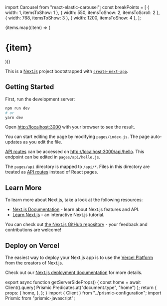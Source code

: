import Carousel from "react-elastic-carousel";
const breakPoints = [
  { width: 1, itemsToShow: 1 },
  { width: 550, itemsToShow: 2, itemsToScroll: 2 },
  { width: 768, itemsToShow: 3 },
  { width: 1200, itemsToShow: 4 },
];
  <div className="carousel-wrapper">
        <Carousel  itemPadding={[5]}
                  enableAutoPlay={true}
                  autoPlaySpeed={2000}
                  showArrows={false}
                  breakPoints={breakPoints}>
          {items.map((item) => (
            <h1 key={item}>{item}</h1>
          ))}
        </Carousel>
      </div>


This is a [Next.js](https://nextjs.org/) project bootstrapped with [`create-next-app`](https://github.com/vercel/next.js/tree/canary/packages/create-next-app).

## Getting Started

First, run the development server:

```bash
npm run dev
# or
yarn dev
```

Open [http://localhost:3000](http://localhost:3000) with your browser to see the result.

You can start editing the page by modifying `pages/index.js`. The page auto-updates as you edit the file.

[API routes](https://nextjs.org/docs/api-routes/introduction) can be accessed on [http://localhost:3000/api/hello](http://localhost:3000/api/hello). This endpoint can be edited in `pages/api/hello.js`.

The `pages/api` directory is mapped to `/api/*`. Files in this directory are treated as [API routes](https://nextjs.org/docs/api-routes/introduction) instead of React pages.

## Learn More

To learn more about Next.js, take a look at the following resources:

- [Next.js Documentation](https://nextjs.org/docs) - learn about Next.js features and API.
- [Learn Next.js](https://nextjs.org/learn) - an interactive Next.js tutorial.

You can check out [the Next.js GitHub repository](https://github.com/vercel/next.js/) - your feedback and contributions are welcome!

## Deploy on Vercel

The easiest way to deploy your Next.js app is to use the [Vercel Platform](https://vercel.com/new?utm_medium=default-template&filter=next.js&utm_source=create-next-app&utm_campaign=create-next-app-readme) from the creators of Next.js.

Check out our [Next.js deployment documentation](https://nextjs.org/docs/deployment) for more details.

export async function getServerSideProps() {
  const home = await Client().query(
    Prismic.Predicates.at("document.type", "home")
  );
  return {
    props: {
      home,
    },
  };
}
import { Client } from "../prismic-configuration";
import Prismic from "prismic-javascript";